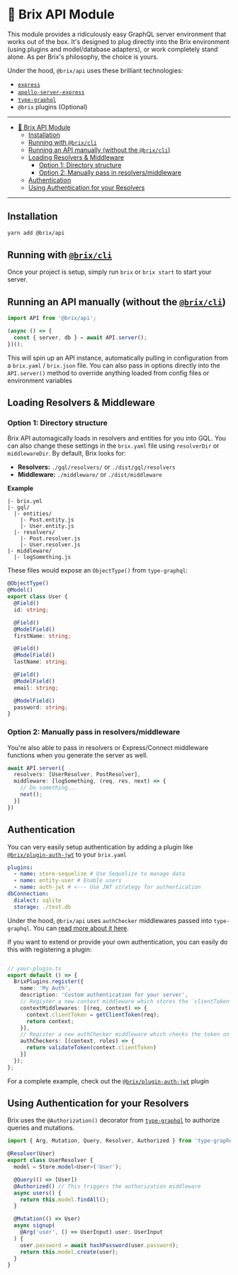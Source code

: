 # 🔌 Brix API Module

This module provides a ridiculously easy GraphQL server environment that works out of the box.
It's designed to plug directly into the Brix environment (using plugins and model/database adapters),
or work completely stand alone. As per Brix's philosophy, the choice is yours.

Under the hood, `@brix/api` uses these brilliant technologies:
- [`express`](http://expressjs.com/)
- [`apollo-server-express`](https://github.com/apollographql/apollo-server)
- [`type-graphql`](https://typegraphql.ml/)
- `@brix` plugins (Optional)

---
- [🔌 Brix API Module](#%f0%9f%94%8c-brix-api-module)
  - [Installation](#installation)
  - [Running with `@brix/cli`](#running-with-brixcli)
  - [Running an API manually (without the `@brix/cli`)](#running-an-api-manually-without-the-brixcli)
  - [Loading Resolvers & Middleware](#loading-resolvers--middleware)
    - [Option 1: Directory structure](#option-1-directory-structure)
    - [Option 2: Manually pass in resolvers/middleware](#option-2-manually-pass-in-resolversmiddleware)
  - [Authentication](#authentication)
  - [Using Authentication for your Resolvers](#using-authentication-for-your-resolvers)

---

## Installation
```bash
yarn add @brix/api
```

## Running with [`@brix/cli`](../cli)
Once your project is setup, simply run `brix` or `brix start` to start your server.

## Running an API manually (without the [`@brix/cli`](../cli))
```ts
import API from '@brix/api';

(async () => {
  const { server, db } = await API.server();
})();
```

This will spin up an API instance, automatically pulling in configuration from a `brix.yaml` / `brix.json` file.
You can also pass in options directly into the `API.server()` method to override anything loaded from config
files or environment variables


<!-- ## Configuration
The core idea behind Brix is to manage as few  -->


## Loading Resolvers & Middleware

### Option 1: Directory structure
Brix API automagically loads in resolvers and entities for you into GQL. You can also change these settings in the `brix.yaml` file using `resolverDir` or `middlewareDir`. By default, Brix looks for:

- **Resolvers:** `./gql/resolvers/` or `./dist/gql/resolvers`
- **Middleware:** `./middleware/` or `./dist/middleware`

**Example**
```
|- brix.yml
|- gql/
  |- entities/
    |- Post.entity.js
    |- User.entity.js
  |- resolvers/
    |- Post.resolver.js
    |- User.resolver.js
|- middleware/
  |- logSomething.js
```

These files would expose an `ObjectType()` from `type-graphql`:

```ts
@ObjectType()
@Model()
export class User {
  @Field()
  id: string;

  @Field()
  @ModelField()
  firstName: string;

  @Field()
  @ModelField()
  lastName: string;

  @Field()
  @ModelField()
  email: string;

  @ModelField()
  password: string;
}
```

### Option 2: Manually pass in resolvers/middleware
You're also able to pass in resolvers or Express/Connect middleware functions when you generate the server as well.

```ts
await API.server({
  resolvers: [UserResolver, PostResolver],
  middleware: [logSomething, (req, res, next) => {
    // Do something...
    next();
  }]
})
```

## Authentication
You can very easily setup authentication by adding a plugin like [`@brix/plugin-auth-jwt`](../plugin-auth-jwt) to your `brix.yaml`

```yaml
plugins:
  - name: store-sequelize # Use Sequelize to manage data
  - name: entity-user # Enable users
  - name: auth-jwt # <--- Use JWT strategy for authentication
dbConnection:
  dialect: sqlite
  storage: ./test.db
```

Under the hood, `@brix/api` uses `authChecker` middlewares passed into `type-graphql`. You can [read more about it here](https://typegraphql.ml/docs/authorization.html).

If you want to extend or provide your own authentication, you can easily do this with registering a plugin:

```ts

// your-plugin.ts
export default () => {
  BrixPlugins.register({
    name: 'My Auth',
    description: 'Custom authentication for your server',
    // Register a new context middleware which stores the `clientToken` on the context
    contextMiddlewares: [(req, context) => {
      context.clientToken = getClientToken(req);
      return context;
    }],
    // Register a new authChecker middleware which checks the token on `@Authorization()`
    authCheckers: [(context, roles) => {
      return validateToken(context.clientToken)
    }]
  });
};
```

For a complete example, check out the [`@brix/plugin-auth-jwt`](../plugin-auth-jwt) plugin


## Using Authentication for your Resolvers
Brix uses the `@Authorization()` decorator from [`type-graphql`](https://typegraphql.ml/docs/authorization.html) to authorize queries and mutations.

```ts
import { Arg, Mutation, Query, Resolver, Authorized } from 'type-graphql';

@Resolver(User)
export class UserResolver {
  model = Store.model<User>('User');

  @Query(() => [User])
  @Authorized() // This triggers the authorization middleware
  async users() {
    return this.model.findAll();
  }

  @Mutation(() => User)
  async signup(
    @Arg('user', () => UserInput) user: UserInput
  ) {
    user.password = await hashPassword(user.password);
    return this.model.create(user);
  }
}
```
